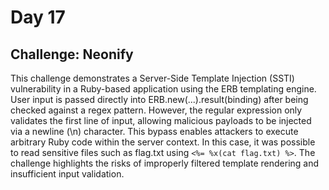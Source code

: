 # Day 17
## Challenge: Neonify
This challenge demonstrates a Server-Side Template Injection (SSTI) vulnerability in a Ruby-based application using the ERB templating engine. User input is passed directly into ERB.new(...).result(binding) after being checked against a regex pattern. However, 
the regular expression only validates the first line of input, allowing malicious payloads to be injected via a newline (\n) character. This bypass enables attackers to execute arbitrary Ruby code within the server context. In this case, 
it was possible to read sensitive files such as flag.txt using `<%= %x(cat flag.txt) %>`. The challenge highlights the risks of improperly filtered template rendering and insufficient input validation.
